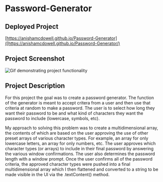 # Password-Generator

## Deployed Project
[https://anishamcdowell.github.io/Password-Generator]([https://anishamcdowell.github.io/Password-Generator/)

## Project Screenshot
![Gif demonstrating project functionality](gif.gif)

## Project Description

For this project the goal was to create a password generator. The function of the generator is meant to accept critera from a user and then use that criteria at random to make a password. The user is to select how long they want their password to be and what kind of characters they want the password to include (lowercase, symbols, etc).

My approach to solving this problem was to create a multidimensional array, the contents of which are based on the user approving the use of other preset arrays of various character types. For example, an array for only lowercase letters, an array for only numbers, etc. The user approves which character types (or arrays) to include in their final password by answering the various window confirmations. The user also determines the password length with a window prompt. Once the user confirms all of the password criteria, the approved character types were pushed into a final multidimensional array which I then flattened and converted to a string to be made visible in the UI via the .textContent() method.



